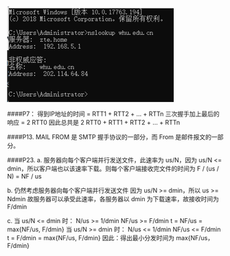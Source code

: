 
![p2](https://github.com/Fujikiyusaku/pics/blob/master/jt.png?raw=true)

####P7：
得到IP地址的时间 = RTT1 + RTT2 + … + RTTn
三次握手加上最后的响应 = 2 RTT0
因此总共是 2 RTT0 + RTT1 + RTT2 + … + RTTn


####P13.
MAIL FROM 是 SMTP 握手协议的一部分，而 From 是邮件报文的一部分。


####P23.
a.
服务器向每个客户端并行发送文件，此速率为 us/N，因为 us/N <= dmin，所以客户端也以该速率下载。则每个客户端接收完文件的时间为 F / (us / N) = NF / us

b.
仍然考虑服务器向每个客户端并行发送文件
因为 us/N >= dmin，所以 us >= Ndmin
故服务器可以承受此速率，各服务器以 dmin 为下载速率，故接收时间为 F/dmin

c.
当 us/N <= dmin 时：
        N/us >= 1/dmin
        NF/us >= F/dmin
         t = NF/us = max{NF/us, F/dmin}
当 us/N >= dmin 时：
        N/us <= 1/dmin
        NF/us <= F/dmin
         t = F/dmin = max{NF/us, F/dmin}
   因此：得出最小分发时间为 max{NF/us，F/dmin}

